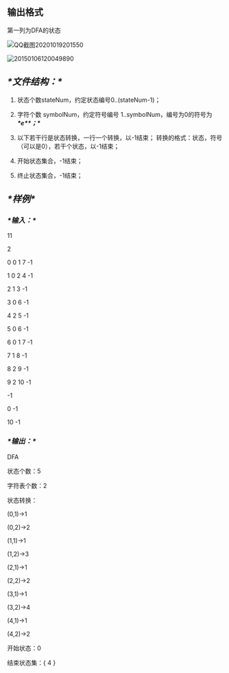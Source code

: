 ## 输出格式

第一列为DFA的状态

![QQ截图20201019201550](C:\Users\Administrator\homework\编译原理\代码\NFAtoDFA\QQ截图20201019201550.png)

![20150106120049890](C:\Users\Administrator\homework\编译原理\代码\NFAtoDFA\20150106120049890.jpg)



## ***\*文件结构：\****

1) 状态个数stateNum，约定状态编号0..(stateNum-1)；

2) 字符个数 symbolNum，约定符号编号 1..symbolNum，编号为0的符号为 ***\*e\*******\*；\****

3) 以下若干行是状态转换，一行一个转换，以-1结束；
转换的格式：状态，符号（可以是0），若干个状态，以-1结束；

4) 开始状态集合，-1结束；

5) 终止状态集合，-1结束；

 

## ***\*样例\****

 

### ***\*输入：\****

11

2

 

0 0 1 7 -1

1 0 2 4 -1

2 1 3 -1

3 0 6 -1

4 2 5 -1

5 0 6 -1

6 0 1 7 -1

7 1 8 -1

8 2 9 -1

9 2 10 -1

-1

 

0 -1

10 -1

### ***\*输出：\****

DFA

 状态个数：5

 字符表个数：2

 状态转换：

  (0,1)->1

  (0,2)->2

  (1,1)->1

  (1,2)->3

  (2,1)->1

  (2,2)->2

  (3,1)->1

  (3,2)->4

  (4,1)->1

  (4,2)->2

 开始状态：0

 结束状态集：{ 4 }